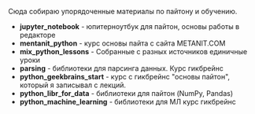 Сюда собираю упорядоченные материалы по пайтону и обучению.

- __jupyter_notebook__ - юпитерноутбук для пайтон, основы работы в редакторе
- __mentanit_python__ - курс основы пайта с сайта METANIT.COM 
- __mix_python_lessons__ - Собранные с разных источников единичные уроки
- __parsing__ - библиотеки для парсинга данных. Курс гикбрейнс
- __python_geekbrains_start__ - курс с гикбрейнс "основы пайтон", который я записывал с лекций. 
- __python_libr_for_data__ - библиотеки для пайтон (NumPy, Pandas)
- __python_machine_learning__ - библиотеки для МЛ курс гикбрейнс



